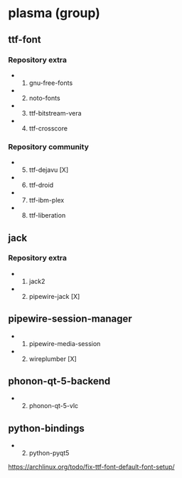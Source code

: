 # plasma (group)
## ttf-font
### Repository extra
- 1) gnu-free-fonts
- 2) noto-fonts
- 3) ttf-bitstream-vera
- 4) ttf-crosscore
### Repository community
- 5) ttf-dejavu [X]
- 6) ttf-droid
- 7) ttf-ibm-plex
- 8) ttf-liberation

## jack
### Repository extra
- 1) jack2
- 2) pipewire-jack [X]
## pipewire-session-manager
- 1) pipewire-media-session
- 2) wireplumber [X]


## phonon-qt-5-backend
- 2) phonon-qt-5-vlc
## python-bindings
- 2) python-pyqt5

https://archlinux.org/todo/fix-ttf-font-default-font-setup/
